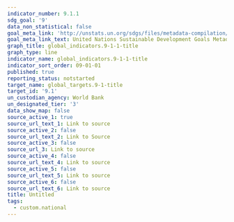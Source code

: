 ```yaml
---
indicator_number: 9.1.1
sdg_goal: '9'
data_non_statistical: false
goal_meta_link: 'http://unstats.un.org/sdgs/files/metadata-compilation/Metadata-Goal-9.pdf'
goal_meta_link_text: United Nations Sustainable Development Goals Metadata (pdf 663kB)
graph_title: global_indicators.9-1-1-title
graph_type: line
indicator_name: global_indicators.9-1-1-title
indicator_sort_order: 09-01-01
published: true
reporting_status: notstarted
target_name: global_targets.9-1-title
target_id: '9.1'
un_custodian_agency: World Bank
un_designated_tier: '3'
data_show_map: false
source_active_1: true
source_url_text_1: Link to source
source_active_2: false
source_url_text_2: Link to Source
source_active_3: false
source_url_3: Link to source
source_active_4: false
source_url_text_4: Link to source
source_active_5: false
source_url_text_5: Link to source
source_active_6: false
source_url_text_6: Link to source
title: Untitled
tags:
  - custom.national
---
```

